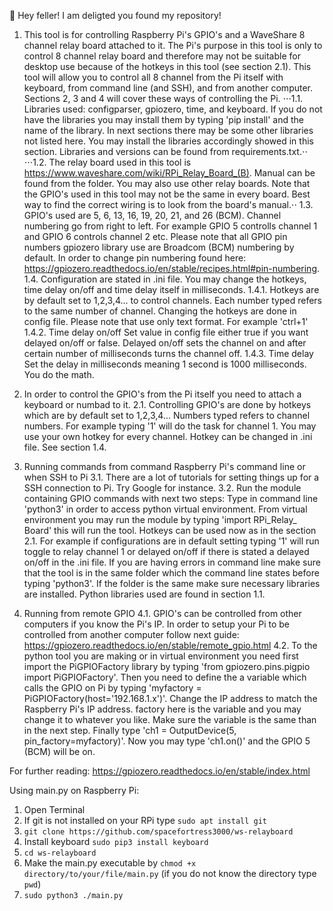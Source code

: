:cowboy_hat_face: Hey feller! I am deligted you found my repository!

1. This tool is for controlling Raspberry Pi's GPIO's and a WaveShare 8 channel relay board attached to it. The Pi's purpose in this tool is only to control 8 channel relay board and therefore may not be suitable for desktop use because of the hotkeys in this tool (see section 2.1). This tool will allow you to control all 8 channel from the Pi itself with keyboard, from command line (and SSH), and from another computer. Sections 2, 3 and 4 will cover these ways of controlling the Pi.
⋅⋅⋅1.1. Libraries used: configparser, gpiozero, time, and keyboard. If you do not have the libraries you may install them by typing 'pip install' and the name of the library. In next sections there may be some other libraries not listed here. You may install the libraries accordingly showed in this section. Libraries and versions can be found from requirements.txt.⋅⋅
⋅⋅⋅1.2. The relay board used in this tool is https://www.waveshare.com/wiki/RPi_Relay_Board_(B). Manual can be found from the folder. You may also use other relay boards. Note that the GPIO's used in this tool may not be the same in every board. Best way to find the correct wiring is to look from the board's manual.⋅⋅
1.3. GPIO's used are 5, 6, 13, 16, 19, 20, 21, and 26 (BCM). Channel numbering go from right to left. For example GPIO 5 controlls channel 1 and GPIO 6 controls channel 2 etc. Please note that all GPIO pin numbers gpiozero library use are Broadcom (BCM) numbering by default. In order to change pin numbering found here: https://gpiozero.readthedocs.io/en/stable/recipes.html#pin-numbering.
1.4. Configuration are stated in .ini file. You may change the hotkeys, time delay on/off and time delay itself in milliseconds.
1.4.1. Hotkeys are by default set to 1,2,3,4... to control channels. Each number typed refers to the same number of channel. Changing the hotkeys are done in config file. Please note that use only text format. For example 'ctrl+1'
1.4.2. Time delay on/off Set value in config file either true if you want delayed on/off or false. Delayed on/off sets the channel on and after certain number of milliseconds turns the channel off.
1.4.3. Time delay Set the delay in milliseconds meaning 1 second is 1000 milliseconds. You do the math.

2. In order to control the GPIO's from the Pi itself you need to attach a keyboard or numbad to it.
2.1. Controlling GPIO's are done by hotkeys which are by default set to 1,2,3,4... Numbers typed refers to channel numbers. For example typing '1' will do the task for channel 1. You may use your own hotkey for every channel. Hotkey can be changed in .ini file. See section 1.4.

3. Running commands from command Raspberry Pi's command line or when SSH to Pi
3.1. There are a lot of tutorials for setting things up for a SSH connection to Pi. Try Google for instance.
3.2. Run the module containing GPIO commands with next two steps: Type in command line 'python3' in order to access python virtual environment. From virtual environment you may run the module by typing 'import RPi_Relay_ Board' this will run the tool. Hotkeys can be used now as in the section 2.1. For example if configurations are in default setting typing '1' will run toggle to relay channel 1 or delayed on/off if there is stated a delayed on/off in the .ini file. If you are having errors in command line make sure that the tool is in the same folder which the command line states before typing 'python3'. If the folder is the same make sure necessary libraries are installed. Python libraries used are found in section 1.1.

4. Running from remote GPIO
4.1. GPIO's can be controlled from other computers if you know the Pi's IP. In order to setup your Pi to be controlled from another computer follow next guide: https://gpiozero.readthedocs.io/en/stable/remote_gpio.html
4.2. To the python tool you are making or in virtual environment you need first import the PiGPIOFactory library by typing 'from gpiozero.pins.pigpio import PiGPIOFactory'. Then you need to define the a variable which calls the GPIO on Pi by typing 'myfactory = PiGPIOFactory(host='192.168.1.x')'. Change the IP address to match the Raspberry Pi's IP address. factory here is the variable and you may change it to whatever you like. Make sure the variable is the same than in the next step. Finally type 'ch1 = OutputDevice(5, pin_factory=myfactory)'. Now you may type 'ch1.on()' and the GPIO 5 (BCM) will be on.

For further reading: https://gpiozero.readthedocs.io/en/stable/index.html

Using main.py on Raspberry Pi:

1. Open Terminal
2. If git is not installed on your RPi type `sudo apt install git`
3. `git clone https://github.com/spacefortress3000/ws-relayboard`
4. Install keyboard `sudo pip3 install keyboard`
5. `cd ws-relayboard`
6. Make the main.py executable by `chmod +x directory/to/your/file/main.py` (if you do not know the directory type `pwd`)
7. `sudo python3 ./main.py`
